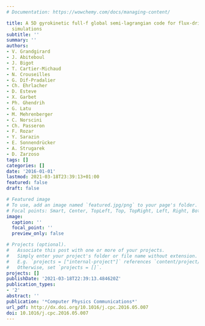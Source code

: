```yaml
---
# Documentation: https://wowchemy.com/docs/managing-content/

title: A 5D gyrokinetic full-f global semi-lagrangian code for flux-driven ion turbulence
  simulations
subtitle: ''
summary: ''
authors:
- V. Grandgirard
- J. Abiteboul
- J. Bigot
- T. Cartier-Michaud
- N. Crouseilles
- G. Dif-Pradalier
- Ch. Ehrlacher
- D. Esteve
- X. Garbet
- Ph. Ghendrih
- G. Latu
- M. Mehrenberger
- C. Norscini
- Ch. Passeron
- F. Rozar
- Y. Sarazin
- E. Sonnendrücker
- A. Strugarek
- D. Zarzoso
tags: []
categories: []
date: '2016-01-01'
lastmod: 2021-03-18T23:39:13+01:00
featured: false
draft: false

# Featured image
# To use, add an image named `featured.jpg/png` to your page's folder.
# Focal points: Smart, Center, TopLeft, Top, TopRight, Left, Right, BottomLeft, Bottom, BottomRight.
image:
  caption: ''
  focal_point: ''
  preview_only: false

# Projects (optional).
#   Associate this post with one or more of your projects.
#   Simply enter your project's folder or file name without extension.
#   E.g. `projects = ["internal-project"]` references `content/project/deep-learning/index.md`.
#   Otherwise, set `projects = []`.
projects: []
publishDate: '2021-03-18T22:39:13.484620Z'
publication_types:
- '2'
abstract: ''
publication: '*Computer Physics Communications*'
url_pdf: http://dx.doi.org/10.1016/j.cpc.2016.05.007
doi: 10.1016/j.cpc.2016.05.007
---
```

